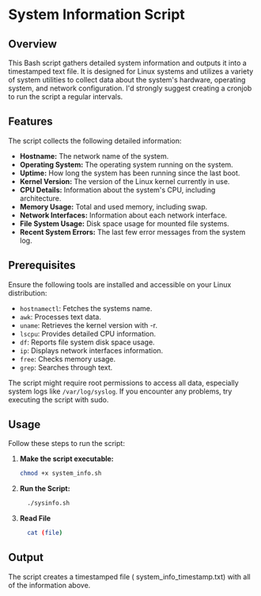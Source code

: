 # System Information Script

## Overview
This Bash script gathers detailed system information and outputs it into a timestamped text file. It is designed for Linux systems and utilizes a variety of system utilities to collect data about the system's hardware, operating system, and network configuration. I'd strongly suggest creating a cronjob to run the script a regular intervals.

## Features
The script collects the following detailed information:
- **Hostname:** The network name of the system.
- **Operating System:** The operating system running on the system.
- **Uptime:** How long the system has been running since the last boot.
- **Kernel Version:** The version of the Linux kernel currently in use.
- **CPU Details:** Information about the system's CPU, including architecture.
- **Memory Usage:** Total and used memory, including swap.
- **Network Interfaces:** Information about each network interface.
- **File System Usage:** Disk space usage for mounted file systems.
- **Recent System Errors:** The last few error messages from the system log.


## Prerequisites
Ensure the following tools are installed and accessible on your Linux distribution:
- `hostnamectl`: Fetches the systems name.
- `awk`: Processes text data.
- `uname`: Retrieves the kernel version with -r.
- `lscpu`: Provides detailed CPU information.
- `df`: Reports file system disk space usage.
- `ip`: Displays network interfaces information.
- `free`: Checks memory usage.
- `grep`: Searches through text.

The script might require root permissions to access all data, especially system logs like `/var/log/syslog`.
If you encounter any problems, try executing the script with sudo.
## Usage
Follow these steps to run the script:

1. **Make the script executable:**
   ```bash
   chmod +x system_info.sh
2. **Run the Script:**
   ```bash
     ./sysinfo.sh
3. **Read File**
   ```bash
     cat (file)
## Output
The script creates a timestamped file (
system_info_timestamp.txt) with all of the information above.
